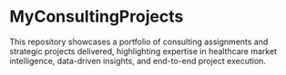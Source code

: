 # MyConsultingProjects
This repository showcases a portfolio of consulting assignments and strategic projects delivered, highlighting expertise in healthcare market intelligence, data-driven insights, and end-to-end project execution.
